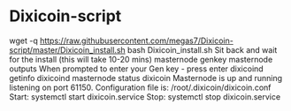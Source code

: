 # Dixicoin-script
wget -q https://raw.githubusercontent.com/megas7/Dixicoin-script/master/Dixicoin_install.sh
bash Dixicoin_install.sh
Sit back and wait for the install (this will take 10-20 mins)
masternode genkey
masternode outputs
When prompted to enter your Gen key - press enter
dixicoind getinfo
dixicoind masternode status
dixicoin Masternode is up and running listening on port 61150.
Configuration file is: /root/.dixicoin/dixicoin.conf
Start: systemctl start dixicoin.service
Stop: systemctl stop dixicoin.service
